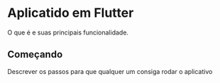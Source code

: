 # Aplicatido em Flutter

O que é e suas principais funcionalidade.

## Começando

Descrever os passos para que qualquer um consiga rodar o aplicativo
